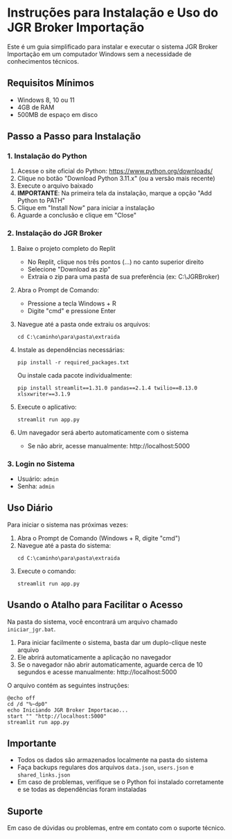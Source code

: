 # Instruções para Instalação e Uso do JGR Broker Importação

Este é um guia simplificado para instalar e executar o sistema JGR Broker Importação em um computador Windows sem a necessidade de conhecimentos técnicos.

## Requisitos Mínimos

- Windows 8, 10 ou 11
- 4GB de RAM
- 500MB de espaço em disco

## Passo a Passo para Instalação

### 1. Instalação do Python

1. Acesse o site oficial do Python: https://www.python.org/downloads/
2. Clique no botão "Download Python 3.11.x" (ou a versão mais recente)
3. Execute o arquivo baixado
4. **IMPORTANTE**: Na primeira tela da instalação, marque a opção "Add Python to PATH"
5. Clique em "Install Now" para iniciar a instalação
6. Aguarde a conclusão e clique em "Close"

### 2. Instalação do JGR Broker

1. Baixe o projeto completo do Replit
   - No Replit, clique nos três pontos (...) no canto superior direito
   - Selecione "Download as zip"
   - Extraia o zip para uma pasta de sua preferência (ex: C:\\JGRBroker)

2. Abra o Prompt de Comando:
   - Pressione a tecla Windows + R
   - Digite "cmd" e pressione Enter

3. Navegue até a pasta onde extraiu os arquivos:
   ```
   cd C:\caminho\para\pasta\extraida
   ```

4. Instale as dependências necessárias:
   ```
   pip install -r required_packages.txt
   ```

   Ou instale cada pacote individualmente:
   ```
   pip install streamlit==1.31.0 pandas==2.1.4 twilio==8.13.0 xlsxwriter==3.1.9
   ```

5. Execute o aplicativo:
   ```
   streamlit run app.py
   ```

6. Um navegador será aberto automaticamente com o sistema
   - Se não abrir, acesse manualmente: http://localhost:5000

### 3. Login no Sistema

- Usuário: `admin`
- Senha: `admin`

## Uso Diário

Para iniciar o sistema nas próximas vezes:

1. Abra o Prompt de Comando (Windows + R, digite "cmd")
2. Navegue até a pasta do sistema:
   ```
   cd C:\caminho\para\pasta\extraida
   ```
3. Execute o comando:
   ```
   streamlit run app.py
   ```

## Usando o Atalho para Facilitar o Acesso

Na pasta do sistema, você encontrará um arquivo chamado `iniciar_jgr.bat`. 

1. Para iniciar facilmente o sistema, basta dar um duplo-clique neste arquivo
2. Ele abrirá automaticamente a aplicação no navegador
3. Se o navegador não abrir automaticamente, aguarde cerca de 10 segundos e acesse manualmente: http://localhost:5000

O arquivo contém as seguintes instruções:
```
@echo off
cd /d "%~dp0"
echo Iniciando JGR Broker Importacao...
start "" "http://localhost:5000"
streamlit run app.py
```

## Importante

- Todos os dados são armazenados localmente na pasta do sistema
- Faça backups regulares dos arquivos `data.json`, `users.json` e `shared_links.json`
- Em caso de problemas, verifique se o Python foi instalado corretamente e se todas as dependências foram instaladas

## Suporte

Em caso de dúvidas ou problemas, entre em contato com o suporte técnico.
